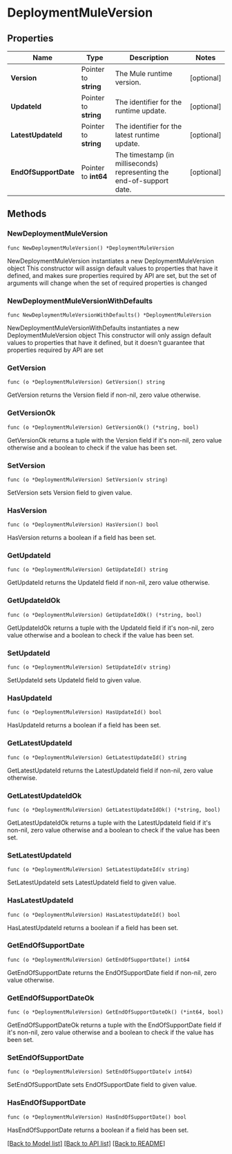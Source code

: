 # DeploymentMuleVersion

## Properties

Name | Type | Description | Notes
------------ | ------------- | ------------- | -------------
**Version** | Pointer to **string** | The Mule runtime version. | [optional] 
**UpdateId** | Pointer to **string** | The identifier for the runtime update. | [optional] 
**LatestUpdateId** | Pointer to **string** | The identifier for the latest runtime update. | [optional] 
**EndOfSupportDate** | Pointer to **int64** | The timestamp (in milliseconds) representing the end-of-support date. | [optional] 

## Methods

### NewDeploymentMuleVersion

`func NewDeploymentMuleVersion() *DeploymentMuleVersion`

NewDeploymentMuleVersion instantiates a new DeploymentMuleVersion object
This constructor will assign default values to properties that have it defined,
and makes sure properties required by API are set, but the set of arguments
will change when the set of required properties is changed

### NewDeploymentMuleVersionWithDefaults

`func NewDeploymentMuleVersionWithDefaults() *DeploymentMuleVersion`

NewDeploymentMuleVersionWithDefaults instantiates a new DeploymentMuleVersion object
This constructor will only assign default values to properties that have it defined,
but it doesn't guarantee that properties required by API are set

### GetVersion

`func (o *DeploymentMuleVersion) GetVersion() string`

GetVersion returns the Version field if non-nil, zero value otherwise.

### GetVersionOk

`func (o *DeploymentMuleVersion) GetVersionOk() (*string, bool)`

GetVersionOk returns a tuple with the Version field if it's non-nil, zero value otherwise
and a boolean to check if the value has been set.

### SetVersion

`func (o *DeploymentMuleVersion) SetVersion(v string)`

SetVersion sets Version field to given value.

### HasVersion

`func (o *DeploymentMuleVersion) HasVersion() bool`

HasVersion returns a boolean if a field has been set.

### GetUpdateId

`func (o *DeploymentMuleVersion) GetUpdateId() string`

GetUpdateId returns the UpdateId field if non-nil, zero value otherwise.

### GetUpdateIdOk

`func (o *DeploymentMuleVersion) GetUpdateIdOk() (*string, bool)`

GetUpdateIdOk returns a tuple with the UpdateId field if it's non-nil, zero value otherwise
and a boolean to check if the value has been set.

### SetUpdateId

`func (o *DeploymentMuleVersion) SetUpdateId(v string)`

SetUpdateId sets UpdateId field to given value.

### HasUpdateId

`func (o *DeploymentMuleVersion) HasUpdateId() bool`

HasUpdateId returns a boolean if a field has been set.

### GetLatestUpdateId

`func (o *DeploymentMuleVersion) GetLatestUpdateId() string`

GetLatestUpdateId returns the LatestUpdateId field if non-nil, zero value otherwise.

### GetLatestUpdateIdOk

`func (o *DeploymentMuleVersion) GetLatestUpdateIdOk() (*string, bool)`

GetLatestUpdateIdOk returns a tuple with the LatestUpdateId field if it's non-nil, zero value otherwise
and a boolean to check if the value has been set.

### SetLatestUpdateId

`func (o *DeploymentMuleVersion) SetLatestUpdateId(v string)`

SetLatestUpdateId sets LatestUpdateId field to given value.

### HasLatestUpdateId

`func (o *DeploymentMuleVersion) HasLatestUpdateId() bool`

HasLatestUpdateId returns a boolean if a field has been set.

### GetEndOfSupportDate

`func (o *DeploymentMuleVersion) GetEndOfSupportDate() int64`

GetEndOfSupportDate returns the EndOfSupportDate field if non-nil, zero value otherwise.

### GetEndOfSupportDateOk

`func (o *DeploymentMuleVersion) GetEndOfSupportDateOk() (*int64, bool)`

GetEndOfSupportDateOk returns a tuple with the EndOfSupportDate field if it's non-nil, zero value otherwise
and a boolean to check if the value has been set.

### SetEndOfSupportDate

`func (o *DeploymentMuleVersion) SetEndOfSupportDate(v int64)`

SetEndOfSupportDate sets EndOfSupportDate field to given value.

### HasEndOfSupportDate

`func (o *DeploymentMuleVersion) HasEndOfSupportDate() bool`

HasEndOfSupportDate returns a boolean if a field has been set.


[[Back to Model list]](../README.md#documentation-for-models) [[Back to API list]](../README.md#documentation-for-api-endpoints) [[Back to README]](../README.md)


